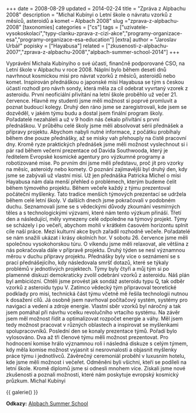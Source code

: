 +++
date = 2008-08-29
updated = 2014-02-24
title = "Zpráva z Alpbachu 2008"
description = "Michal Kubínyi o Letní škole o návratu vzorků z měsíců, asteroidů a komet – Alpbach 2008"
slug ="zprava-z-alpbachu-2008"
[taxonomies]
categories = ["cs"]
tags = ["uzivatele-vysokoskolaci","typy-clanku-zprava-z-cizi-akce","programy-organizace-esa","programy-organizace-esa-education"]
[extra]
author = "Jaroslav Urbář"
popisky = ["Hayabusa"]
related = ["zkusenosti-z-alpbachu-2007","zprava-z-alpbachu-2008","alpbach-summer-school-2014"]
+++

Vyprávění Michala Kubínyiho o své účasti, finančně podporované CSO, na Letní škole v Alpbachu v roce 2008. Náplní bylo během deseti dnů navrhnout kosmickou misi pro návrat vzorků z měsíců, asteroidů nebo komet. Inspirován přednáškou o japonské misi Hayabusa se tým s českou účastí rozhodl pro návrh sondy, která měla za cíl odebrat vyvrtaný vzorek z asteroidu. První neoficiální přivítání na letní škole proběhlo už večer 21. července. Hlavně my studenti jsme měli možnost si poprvé promluvit a poznat budoucí kolegy. Druhý den ráno jsme se zaregistrovali, kde jsem se dozvěděl, v jakém týmu budu a dostal jsem finální program školy. Pořadatelé nezaháleli a už v 9 hodin nás čekalo přivítání s první přednáškou. V průběhu celé školy jsme měli absolvovat sérii přednášek a přípravy projektu. Abychom nabyli nutné informace, z počátku probíhaly během dne pouze přednášky, až se misky vah přehouply na čistě pracovní dny. Kromě ryze praktických přednášek jsme měli možnost vyslechnout si i pár rad během večerní prezentace od Davida Southwooda, který je ředitelem Evropské kosmické agentury pro výzkumné programy a robotizované mise. Po prvním dni jsme měli představu, proč jít pro vzorky na měsíc, asteroidy nebo komety. O poznání zajímavější byl druhý den, kdy jsme se zabývali už vlastní misí. Už jen přednáška Patricka Michel o misi Hayabusa nám dala menší přehled o problémech, kterým budeme čelit během týmového projektu. Během večeře každý z týmu prezentoval počáteční myšlenky. Tato tradice menších týmových prezentací se udržela během celé letní školy. V dalších dnech jsme pokračovali v podobném duchu. Seznamovali jsme se s vědeckými důvody zkoumání vesmírných těles a s technologickými výzvami, které nám tento výzkum přináší. Třetí den a následující, měly vymezeny celé odpoledne na týmový projekt. Týmy se scházely i po večeři, abychom mohli v krátkém časovém horizontu splnit cíle naší práce. Mezi kulturní akce bych zařadil rozhodně večeře. Pořadatelé se nám snažili ukázat i krásy okolních hor. V sobotu 26. července jsme měli společnou vysokohorskou túru. O víkendu jsme měli relaxovat, ale většina z nás pokračovala dále v přípravě projektu. Druhý týden se nesl významnou měrou v duchu přípravy projektu. Přednášky byly více o seznámení se s prací přednášejícího, kdy následovala smršť dotazů, které se týkaly problémů v jednotlivých projektech. Týmy byly čtyři a můj tým si po plamenné diskuzi demokraticky zvolil odebrání vzorků z asteroidu. Náš plán byl ambiciózní. Chtěli jsme provést jak sondáž asteroidu typu Q, tak odběr vzorků z asteroidu typu V. Zatímco vědecký tým připravoval teoretické podklady pro misi, technická část týmu včetně mě řešila technologii nutnou k dosažení cílů. Já osobně jsem navrhoval počítačový systém, systémy pro navigaci a vedení a zdroje energie. Vlastní sběr vzorků byl náročný a tak jsem pomáhal při návrhu vcelku revolučního vrtacího systému. Na závěr jsem měl možnost řídit a optimalizovat rozpočet energie a váhy. Měl jsem tedy možnost pracovat v různých oblastech a inspirovat se myšlenkami spolupracovníků. Poslední den se konaly prezentace týmů. Pořadí bylo vylosováno. Dva až tři členové týmu měli možnost prezentovat. Pro hodnocení komise hrálo významnou roli i následná diskuze s celým týmem, kdy měla komise možnost vyjasnit si nesrovnalosti a objasnit myšlenky práce týmu i jednotlivců. Závěrečný ceremoniál proběhl v luxusním hotelu, kde jsme měli možnost i večeřet. Odměněni byli všichni, kteří se podíleli na letní škole. Kromě diplomů jsme si odnesli mnohem více. Získali jsme nové zkušenosti a poznali možnosti, které nám poskytuje evropský kosmický průzkum. Michal Kubínyi

{{ galerie() }}

**Odkazy:**
[Alpbach Summer School]

[Alpbach Summer School]: http://www.summerschoolalpbach.at/
